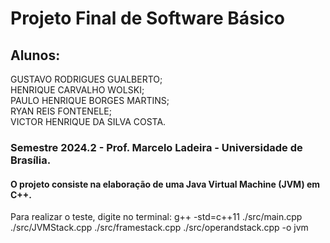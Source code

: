 # Projeto Final de Software Básico

## Alunos:
GUSTAVO RODRIGUES GUALBERTO; \
HENRIQUE CARVALHO WOLSKI;\
PAULO HENRIQUE BORGES MARTINS;\
RYAN REIS FONTENELE;\
VICTOR HENRIQUE DA SILVA COSTA.

### Semestre 2024.2 - Prof. Marcelo Ladeira - Universidade de Brasília.

#### O projeto consiste na elaboração de uma Java Virtual Machine (JVM) em C++.

Para realizar o teste, digite no terminal: g++ -std=c++11 ./src/main.cpp ./src/JVMStack.cpp ./src/framestack.cpp ./src/operandstack.cpp -o jvm